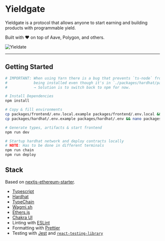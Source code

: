 # Yieldgate

Yieldgate is a protocol that allows anyone to start earning and building products with programmable yield.

Built with ❤️ on top of Aave, Polygon, and others.

![Yieldate](https://i.imgur.com/j316O86.png "Yieldgate")

---

## Getting Started

```bash
# IMPORTANT: When using Yarn there is a bug that prevents `ts-node` from
#            being installed even though it's in `./packages/hardhat/package.json`.
#            → Solution is to switch back to npm for now.

# Install Dependencies
npm install

# Copy & fill environments
cp packages/frontend/.env.local.example packages/frontend/.env.local && nano packages/frontend/.env.local
cp packages/hardhat/.env.example packages/hardhat/.env && nano packages/hardhat/.env

# Generate types, artifacts & start frontend
npm run dev

# Startup hardhat network and deploy contracts locally
# NOTE: Has to be done in different terminals
npm run chain
npm run deploy
```

## Stack 

Based on [nextjs-ethereum-starter](https://github.com/ChangoMan/nextjs-ethereum-starter).
- [Typescript](https://www.typescriptlang.org/)
- [Hardhat](https://hardhat.org/)
- [TypeChain](https://github.com/ethereum-ts/TypeChain)
- [Wagmi.sh](https://wagmi.sh/)
- [Ethers.js](https://docs.ethers.io/v5/)
- [Chakra UI](https://chakra-ui.com/)
- Linting with [ESLint](https://eslint.org/)
- Formatting with [Prettier](https://prettier.io/)
- Testing with [Jest](https://jestjs.io/) and [`react-testing-library`](https://testing-library.com/docs/react-testing-library/intro)